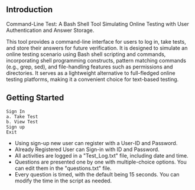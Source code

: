 ## Introduction

Command-Line Test: A Bash Shell Tool Simulating Online Testing with User Authentication and Answer Storage.

This tool provides a command-line interface for users to log in, take tests, and store their answers for future verification. It is designed to simulate an online testing scenario using Bash shell scripting and commands, incorporating shell programming constructs, pattern matching commands (e.g., grep, sed), and file-handling features such as permissions and directories. It serves as a lightweight alternative to full-fledged online testing platforms, making it a convenient choice for text-based testing.

## Getting Started
```
Sign In
a. Take Test
b. View Test
Sign up 
Exit
```
- Using sign-up new user can register with a User-ID and Password.
- Already Registered User can Sign-in with ID and Password.
- All activities are logged in a "Test_Log.txt" file, including date and time.
- Questions are presented one by one with multiple-choice options. You can edit them in the "questions.txt" file.
- Every question is timed, with the default being 15 seconds. You can modify the time in the script as needed.

